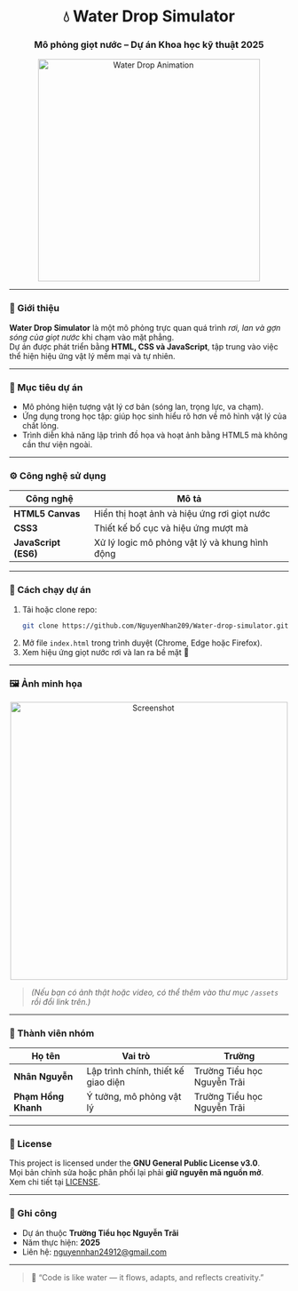 <h1 align="center">💧 Water Drop Simulator</h1>
<h3 align="center">Mô phỏng giọt nước – Dự án Khoa học kỹ thuật 2025</h3>

<p align="center">
  <img src="https://github.com/NguyenNhan209/Water-drop-simulator/assets/demo-waterdrop.gif" alt="Water Drop Animation" width="400"/>
</p>

---

### 🌊 Giới thiệu

**Water Drop Simulator** là một mô phỏng trực quan quá trình *rơi, lan và gợn sóng của giọt nước* khi chạm vào mặt phẳng.  
Dự án được phát triển bằng **HTML, CSS và JavaScript**, tập trung vào việc thể hiện hiệu ứng vật lý mềm mại và tự nhiên.

---

### 🧠 Mục tiêu dự án

- Mô phỏng hiện tượng vật lý cơ bản (sóng lan, trọng lực, va chạm).  
- Ứng dụng trong học tập: giúp học sinh hiểu rõ hơn về mô hình vật lý của chất lỏng.  
- Trình diễn khả năng lập trình đồ họa và hoạt ảnh bằng HTML5 mà không cần thư viện ngoài.

---

### ⚙️ Công nghệ sử dụng

| Công nghệ | Mô tả |
|------------|--------|
| **HTML5 Canvas** | Hiển thị hoạt ảnh và hiệu ứng rơi giọt nước |
| **CSS3** | Thiết kế bố cục và hiệu ứng mượt mà |
| **JavaScript (ES6)** | Xử lý logic mô phỏng vật lý và khung hình động |

---

### 🚀 Cách chạy dự án

1. Tải hoặc clone repo:
   ```bash
   git clone https://github.com/NguyenNhan209/Water-drop-simulator.git
   ```
2. Mở file `index.html` trong trình duyệt (Chrome, Edge hoặc Firefox).  
3. Xem hiệu ứng giọt nước rơi và lan ra bề mặt 🌊  

---

### 🖼️ Ảnh minh họa

<p align="center">
  <img src="https://github.com/NguyenNhan209/Water-drop-simulator/assets/demo.png" alt="Screenshot" width="500"/>
</p>

> *(Nếu bạn có ảnh thật hoặc video, có thể thêm vào thư mục `/assets` rồi đổi link trên.)*

---

### 👥 Thành viên nhóm

| Họ tên | Vai trò | Trường |
|--------|----------|--------|
| **Nhân Nguyễn** | Lập trình chính, thiết kế giao diện | Trường Tiểu học Nguyễn Trãi |
| **Phạm Hồng Khanh** | Ý tưởng, mô phỏng vật lý | Trường Tiểu học Nguyễn Trãi |

---

### 🧾 License

This project is licensed under the **GNU General Public License v3.0**.  
Mọi bản chỉnh sửa hoặc phân phối lại phải **giữ nguyên mã nguồn mở**.  
Xem chi tiết tại [LICENSE](LICENSE).

---

### 🌟 Ghi công

- Dự án thuộc **Trường Tiểu học Nguyễn Trãi**  
- Năm thực hiện: **2025**  
- Liên hệ: [nguyennhan24912@gmail.com](mailto:nguyennhan24912@gmail.com)

---

> 💬 “Code is like water — it flows, adapts, and reflects creativity.”
